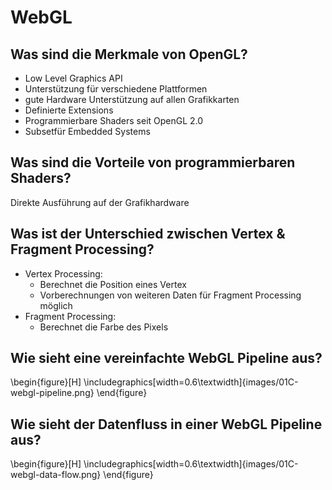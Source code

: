 # WebGL

## Was sind die Merkmale von OpenGL?
* Low Level Graphics API
* Unterstützung für verschiedene Plattformen
* gute Hardware Unterstützung auf allen Grafikkarten
* Definierte Extensions
* Programmierbare Shaders seit OpenGL 2.0
* Subsetfür Embedded Systems

## Was sind die Vorteile von programmierbaren Shaders?
Direkte Ausführung auf der Grafikhardware

## Was ist der Unterschied zwischen Vertex & Fragment Processing?
* Vertex Processing:
    * Berechnet die Position eines Vertex
    * Vorberechnungen von weiteren Daten für Fragment Processing möglich
* Fragment Processing: 
    * Berechnet die Farbe des Pixels

## Wie sieht eine vereinfachte WebGL Pipeline aus?
\begin{figure}[H]
    \includegraphics[width=0.6\textwidth]{images/01C-webgl-pipeline.png}
\end{figure}

## Wie sieht der Datenfluss in einer WebGL Pipeline aus?
\begin{figure}[H]
    \includegraphics[width=0.6\textwidth]{images/01C-webgl-data-flow.png}
\end{figure}

